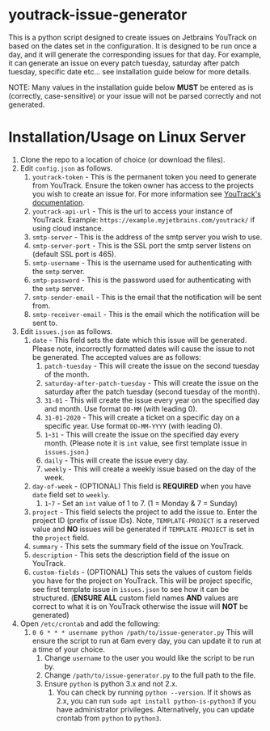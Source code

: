 # youtrack-issue-generator
This is a python script designed to create issues on Jetbrains YouTrack on based on the dates set in the configuration. It is designed to be run once a day, and it will generate the corresponding issues for that day. For example, it can generate an issue on every patch tuesday, saturday after patch tuesday, specific date etc... see installation guide below for more details.

NOTE: Many values in the installation guide below **MUST** be entered as is (correctly, case-sensitive) or your issue will not be parsed correctly and not generated.

# Installation/Usage on Linux Server
1. Clone the repo to a location of choice (or download the files).
2. Edit `config.json` as follows.
   1. `youtrack-token` - This is the permanent token you need to generate from YouTrack. Ensure the token owner has access to the projects you wish to create an issue for. For more information see [YouTrack's documentation](https://www.jetbrains.com/help/youtrack/devportal/Manage-Permanent-Token.html#obtain-permanent-token).
   2. `youtrack-api-url` - This is the url to access your instance of YouTrack.
   Example: `https://example.myjetbrains.com/youtrack/` if using cloud instance.
   3. `smtp-server` - This is the address of the smtp server you wish to use.
   4. `smtp-server-port` - This is the SSL port the smtp server listens on (default SSL port is 465).
   5. `smtp-username` - This is the username used for authenticating with the `smtp` server.
   6. `smtp-password` - This is the password used for authenticating with the `smtp` server.
   7. `smtp-sender-email` - This is the email that the notification will be sent from.
   8. `smtp-receiver-email` - This is the email which the notification will be sent to.
3. Edit `issues.json` as follows.
   1. `date` - This field sets the date which this issue will be generated. Please note, incorrectly formatted dates will cause the issue to not be generated. The accepted values are as follows:
      1. `patch-tuesday` - This will create the issue on the second tuesday of the month. 
      2. `saturday-after-patch-tuesday` - This will create the issue on the saturday after the patch tuesday (second tuesday of the month).
      3. `31-01` - This will create the issue every year on the specified day and month. Use format `DD-MM` (with leading 0).
      4. `31-01-2020` - This will create a ticket on a specific day on a specific year. Use format `DD-MM-YYYY` (with leading 0).
      5. `1`-`31` - This will create the issue on the specified day every month. (Please note it is `int` value, see first template issue in `issues.json`.)
      6. `daily` - This will create the issue every day.
      7. `weekly` - This will create a weekly issue based on the day of the week.
   2. `day-of-week` - (OPTIONAL) This field is **REQUIRED** when you have `date` field set to `weekly`.
      1. `1`-`7` - Set an `int` value of 1 to 7. (1 = Monday & 7 = Sunday)
   3. `project` - This field selects the project to add the issue to. Enter the project ID (prefix of issue IDs). 
   Note, `TEMPLATE-PROJECT` is a reserved value and **NO** issues will be generated if `TEMPLATE-PROJECT` is set in the `project` field. 
   4. `summary` - This sets the summary field of the issue on YouTrack.
   5. `description` - This sets the description field of the issue on YouTrack.
   6. `custom-fields` - (OPTIONAL) This sets the values of custom fields you have for the project on YouTrack. This will be project specific, see first template issue in `issues.json` to see how it can be structured. 
   (**ENSURE ALL** custom field names **AND** values are correct to what it is on YouTrack otherwise the issue will **NOT** be generated)
4. Open `/etc/crontab` and add the following:
   1. `0 6 * * * username python /path/to/issue-generator.py`
   This will ensure the script to run at 6am every day, you can update it to run at a time of your choice.
      1. Change `username` to the user you would like the script to be run by.
      2. Change `/path/to/issue-generator.py` to the full path to the file.
      3. Ensure `python` is python 3.x and not 2.x.
         1. You can check by running `python --version`. If it shows as 2.x, you can run `sudo apt install python-is-python3` if you have administrator privileges. Alternatively, you can update crontab from `python` to `python3`.

